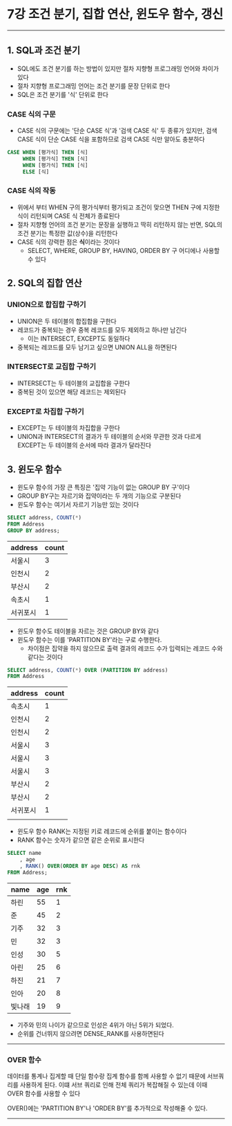 # 7강 조건 분기, 집합 연산, 윈도우 함수, 갱신
---

## 1. SQL과 조건 분기
- SQL에도 조건 분기를 하는 방법이 있지만 절차 지향형 프로그래밍 언어와 차이가 있다
- 절차 지향형 프로그래밍 언어는 조건 분기를 문장 단위로 한다
- SQL은 조건 분기를 '식' 단위로 한다

### CASE 식의 구문
- CASE 식의 구문에는 '단순 CASE 식'과 '검색 CASE 식' 두 종류가 있지만, 검색 CASE 식이 단순 CASE 식을 포함하므로 검색 CASE 식만 알아도 충분하다

```SQL
CASE WHEN [평가식] THEN [식]
	 WHEN [평가식] THEN [식]
	 WHEN [평가식] THEN [식]
	 ELSE [식]
```

### CASE 식의 작동
- 위에서 부터 WHEN 구의 평가식부터 평가되고 조건이 맞으면 THEN 구에 지정한 식이 리턴되며 CASE 식 전체가 종료된다
- 절차 지향형 언어의 조건 분기는 문장을 실행하고 딱히 리턴하지 않는 반면, SQL의 조건 분기는 특정한 값(상수)을 리턴한다
- CASE 식의 강력한 점은 **식**이라는 것이다
	- SELECT, WHERE, GROUP BY, HAVING, ORDER BY 구 어디에나 사용할 수 있다

## 2. SQL의 집합 연산
### UNION으로 합집합 구하기
- UNION은 두 테이블의 합집합을 구한다
- 레코드가 중복되는 경우 중복 레코드를 모두 제외하고 하나만 남긴다
	- 이는 INTERSECT, EXCEPT도 동일하다
- 중복되는 레코드를 모두 남기고 싶으면 UNION ALL을 하면된다
### INTERSECT로 교집합 구하기
- INTERSECT는 두 테이블의 교집합을 구한다
- 중복된 것이 있으면 해당 레코드는 제외된다

### EXCEPT로 차집합 구하기
- EXCEPT는 두 테이블의 차집합을 구한다
- UNION과 INTERSECT의 결과가 두 테이블의 순서와 무관한 것과 다르게 EXCEPT는 두 테이블의 순서에 따라 결과가 달라진다

## 3. 윈도우 함수
- 윈도우 함수의 가장 큰 특징은 '집약 기능이 없는 GROUP BY 구'이다
- GROUP BY구는 자르기와 집약이라는 두 개의 기능으로 구분된다
- 윈도우 함수는 여기서 자르기 기능만 있는 것이다

```SQL
SELECT address, COUNT(*)
FROM Address
GROUP BY address;
```

| address  | count |
| -------- | ----- |
| 서울시   | 3     |
| 인천시   | 2     |
| 부산시   | 2     |
| 속초시   | 1     |
| 서귀포시 | 1     |

- 윈도우 함수도 테이블을 자르는 것은 GROUP BY와 같다
- 윈도우 함수는 이를 'PARTITION BY'라는 구로 수행한다.
	- 차이점은 집약을 하지 않으므로 출력 결과의 레코드 수가 입력되는 레코드 수와 같다는 것이다

```SQL
SELECT address, COUNT(*) OVER (PARTITION BY address)
FROM Address
```

| address  | count |
| -------- | ----- |
| 속초시   | 1     |
| 인천시   | 2     |
| 인천시   | 2     |
| 서울시   | 3     |
| 서울시   | 3     |
| 서울시   | 3     |
| 부산시   | 2     |
| 부산시   | 2     |
| 서귀포시 | 1     |
|          |       |

- 윈도우 함수 RANK는 지정된 키로 레코드에 순위를 붙이는 함수이다
- RANK 함수는 숫자가 같으면 같은 순위로 표시한다

```SQL
SELECT name
	, age
	, RANK() OVER(ORDER BY age DESC) AS rnk
FROM Address;
```

| name   | age | rnk |
| ------ | --- | --- |
| 하린   | 55  | 1   |
| 준     | 45  | 2   |
| 기주   | 32  | 3   |
| 민     | 32  | 3   |
| 인성   | 30  | 5   |
| 아린   | 25  | 6   |
| 하진   | 21  | 7   |
| 인아   | 20  | 8   |
| 빛나래 | 19  | 9   |
- 기주와 민의 나이가 같으므로 인성은 4위가 아닌 5위가 되었다.
- 순위를 건너뛰지 않으려면 DENSE_RANK를 사용하면된다

---
### OVER 함수

데이터를 통계나 집게할 때 단일 함수랑 집계 함수를 함께 사용할 수 없기 때문에 서브쿼리를 사용하게 된다. 이떄 서브 쿼리로 인해 전체 쿼리가 복잡해질 수 있는데 이때 OVER 함수를 사용할 수 있다

OVER()에는 'PARTITION BY'나 'ORDER BY'를 추가적으로 작성해줄 수 있다.

---
